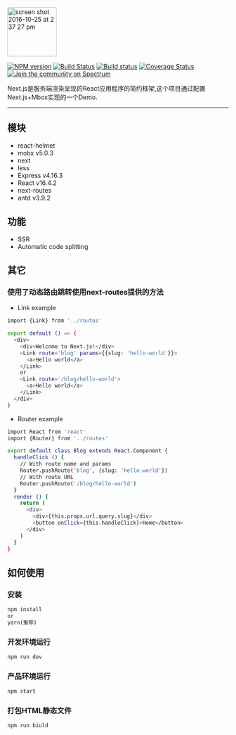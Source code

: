 <img width="112" alt="screen shot 2016-10-25 at 2 37 27 pm" src="https://cloud.githubusercontent.com/assets/13041/19686250/971bf7f8-9ac0-11e6-975c-188defd82df1.png">

[![NPM version](https://img.shields.io/npm/v/next.svg)](https://www.npmjs.com/package/next)
[![Build Status](https://travis-ci.org/zeit/next.js.svg?branch=master)](https://travis-ci.org/zeit/next.js)
[![Build status](https://ci.appveyor.com/api/projects/status/gqp5hs71l3ebtx1r/branch/master?svg=true)](https://ci.appveyor.com/project/arunoda/next-js/branch/master)
[![Coverage Status](https://coveralls.io/repos/zeit/next.js/badge.svg?branch=master)](https://coveralls.io/r/zeit/next.js?branch=master)
[![Join the community on Spectrum](https://withspectrum.github.io/badge/badge.svg)](https://spectrum.chat/next-js)

Next.js是服务端渲染呈现的React应用程序的简约框架,这个项目通过配置Next.js+Mbox实现的一个Demo.

---
## 模块

+ react-helmet
+ mobx v5.0.3
+ next
+ less
+ Express v4.16.3
+ React v16.4.2
+ next-routes
+ antd v3.9.2

## 功能

+ SSR
+ Automatic code splitting

## 其它
### 使用了动态路由跳转使用next-routes提供的方法
+ Link example

```bash
import {Link} from '../routes'

export default () => (
  <div>
    <div>Welcome to Next.js!</div>
    <Link route='blog' params={{slug: 'hello-world'}}>
      <a>Hello world</a>
    </Link>
    or
    <Link route='/blog/hello-world'>
      <a>Hello world</a>
    </Link>
  </div>
)
```
+ Router example

```bash
import React from 'react'
import {Router} from '../routes'

export default class Blog extends React.Component {
  handleClick () {
    // With route name and params
    Router.pushRoute('blog', {slug: 'hello-world'})
    // With route URL
    Router.pushRoute('/blog/hello-world')
  }
  render () {
    return (
      <div>
        <div>{this.props.url.query.slug}</div>
        <button onClick={this.handleClick}>Home</button>
      </div>
    )
  }
}
```
## 如何使用

### 安装

```bash
npm install
or
yarn(推荐)
```
### 开发环境运行
```bash
npm run dev
```
### 产品环境运行
```bash
npm start
```
### 打包HTML静态文件
```bash
npm run biuld
```